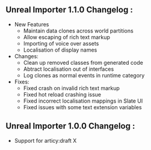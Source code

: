 ## Unreal Importer 1.1.0 Changelog : 

- New Features
	- Maintain data clones across world partitions
	- Allow escaping of rich text markup
	- Importing of voice over assets
	- Localisation of display names
- Changes:
	- Clean up removed classes from generated code
	- Abtract localisation out of interfaces
	- Log clones as normal events in runtime category
- Fixes:
	- Fixed crash on invalid rich text markup
	- Fixed hot reload crashing issue
	- Fixed incorrect localisation mappings in Slate UI
	- Fixed issues with some text extension variables

## Unreal Importer 1.0.0 Changelog :

- Support for articy:draft X

